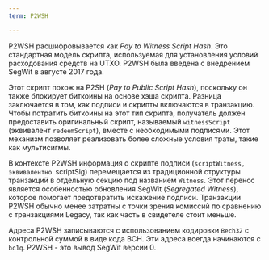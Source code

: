 ```yaml
---
term: P2WSH

---
```

P2WSH расшифровывается как *Pay to Witness Script Hash*. Это стандартная модель скрипта, используемая для установления условий расходования средств на UTXO. P2WSH была введена с внедрением SegWit в августе 2017 года.

Этот скрипт похож на P2SH (*Pay to Public Script Hash*), поскольку он также блокирует биткоины на основе хэша скрипта. Разница заключается в том, как подписи и скрипты включаются в транзакцию. Чтобы потратить биткоины на этот тип скрипта, получатель должен предоставить оригинальный скрипт, называемый `witnessScript` (эквивалент `redeemScript`), вместе с необходимыми подписями. Этот механизм позволяет реализовать более сложные условия траты, такие как мультисигмы.

В контексте P2WSH информация о скрипте подписи (`scriptWitness, эквивалентно `scriptSig) перемещается из традиционной структуры транзакций в отдельную секцию под названием `Witness`. Этот перенос является особенностью обновления SegWit (*Segregated Witness*), которое помогает предотвратить искажение подписи. Транзакции P2WSH обычно менее затратны с точки зрения комиссий по сравнению с транзакциями Legacy, так как часть в свидетеле стоит меньше.

Адреса P2WSH записываются с использованием кодировки `Bech32` с контрольной суммой в виде кода BCH. Эти адреса всегда начинаются с `bc1q`. P2WSH - это вывод SegWit версии 0.